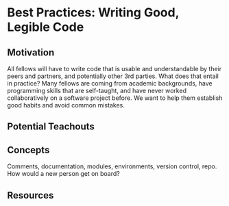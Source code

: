 # Best Practices: Writing Good, Legible Code

## Motivation
All fellows will have to write code that is usable and understandable by their peers and partners, and potentially other 3rd parties. What does that entail in practice? Many fellows are coming from academic backgrounds, have programming skills that are self-taught, and have never worked collaboratively on a software project before. We want to help them establish good habits and avoid common mistakes.

## Potential Teachouts

## Concepts
Comments, documentation, modules, environments, version control, repo. How would a new person get on board?

## Resources
